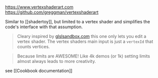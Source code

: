 https://www.vertexshaderart.com
https://github.com/greggman/vertexshaderart

Similar to [[shadertoy]], but limited to a vertex shader and simplifies the code's interface with that assumption.

> Cleary inspired by [glslsandbox.com](http://glslsandbox.com/) this one only lets you edit a vertex shader. The vertex shaders main input is just a `vertexId` that counts vertices.

> Because limits are AWESOME! Like 4k demos (or 1k) setting limits almost always leads to more creativity.

see [[Cookbook documentation]]